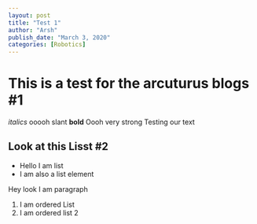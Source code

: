 ```yaml
---
layout: post
title: "Test 1"
author: "Arsh"
publish_date: "March 3, 2020"
categories: [Robotics]
---
```


# This is a test for the arcuturus blogs #1
*italics* ooooh slant
**bold** Oooh very strong
Testing our text

## Look at this Lisst #2

- Hello I am list
- I am also a list element

Hey look I am paragraph

1. I am ordered List
2. I am ordered list 2